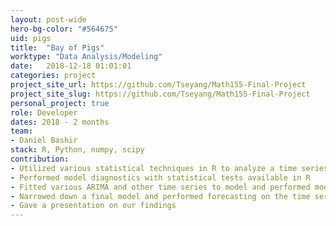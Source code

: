 ```yaml
---
layout: post-wide
hero-bg-color: "#564675"
uid: pigs
title:  "Bay of Pigs"
worktype: "Data Analysis/Modeling"
date:   2018-12-18 01:01:01
categories: project
project_site_url: https://github.com/Tseyang/Math155-Final-Project
project_site_slug: https://github.com/Tseyang/Math155-Final-Project
personal_project: true
role: Developer
dates: 2018 - 2 months
team:
- Daniel Bashir
stack: R, Python, numpy, scipy
contribution:
- Utilized various statistical techniques in R to analyze a time series dataset of pigs slaughtered in Victoria, Canada
- Performed model diagnostics with statistical tests available in R
- Fitted various ARIMA and other time series to model and performed model diagnostics with Ljung-Box and other methods
- Narrowed down a final model and performed forecasting on the time series
- Gave a presentation on our findings
---
```

